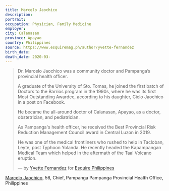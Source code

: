 ```yaml
---
title: Marcelo Jaochico
description: 
portrait: 
occupation: Physician, Family Medicine
employer: 
city: Calanasan
province: Apayao
country: Philippines
source: https://www.esquiremag.ph/author/yvette-fernandez
birth_date: 
death_date: 2020-03-
---
```


> Dr. Marcelo Jaochico was a community doctor and Pampanga’s provincial health officer.
> 
> A graduate of the University of Sto. Tomas, he joined the first batch of Doctors to the Barrios program in the 1990s, where he was its first Most Outstanding Awardee, according to his daughter, Cielo Jaochico in a post on Facebook.
> 
> He became the all-around doctor of Calanasan, Apayao, as a doctor, obstetrician, and pediatrician.
> 
> As Pampanga's health officer, he received the Best Provincial Risk Reduction Management Council award in Central Luzon in 2019.
> 
> He was one of the medical frontliners who rushed to help in Tacloban, Leyte, post Typhoon Yolanda. He recently headed the Kapampangan Medical Team which helped in the aftermath of the Taal Volcano eruption.
> 
> &mdash; by [Yvette Fernandez](https://www.esquiremag.ph/author/yvette-fernandez) for [Esquire Philippines](https://www.esquiremag.ph/long-reads/doctors-lost-to-covid-19-a2325-20200329-lfrm)

<a href="https://www.rappler.com/nation/255798-pampanga-health-chief-jaochico-dies-coronavirus">Marcelo Jaochico</a>, 56, Chief, Pampanga Pampanga Provincial Health Office, Philippines
